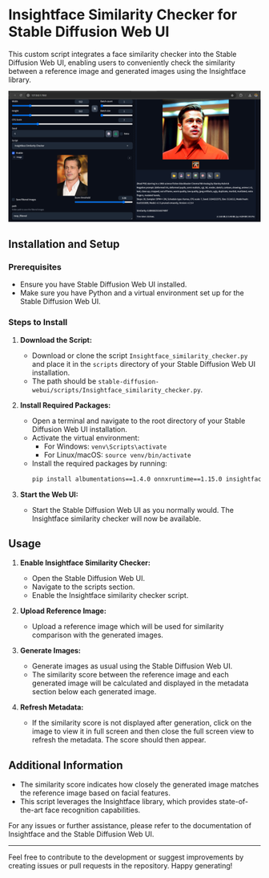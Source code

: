 # Insightface Similarity Checker for Stable Diffusion Web UI

This custom script integrates a face similarity checker into the Stable Diffusion Web UI, enabling users to conveniently check the similarity between a reference image and generated images using the Insightface library.

![Screenshot](screenshot.png)

## Installation and Setup

### Prerequisites
- Ensure you have Stable Diffusion Web UI installed.
- Make sure you have Python and a virtual environment set up for the Stable Diffusion Web UI.

### Steps to Install

1. **Download the Script:**
   - Download or clone the script `Insightface_similarity_checker.py` and place it in the `scripts` directory of your Stable Diffusion Web UI installation.
   - The path should be `stable-diffusion-webui/scripts/Insightface_similarity_checker.py`.

2. **Install Required Packages:**
   - Open a terminal and navigate to the root directory of your Stable Diffusion Web UI installation.
   - Activate the virtual environment:
     - For Windows: `venv\Scripts\activate`
     - For Linux/macOS: `source venv/bin/activate`
   - Install the required packages by running:
     ```bash
     pip install albumentations==1.4.0 onnxruntime==1.15.0 insightface==0.7.3 protobuf==3.20.3
     ```

3. **Start the Web UI:**
   - Start the Stable Diffusion Web UI as you normally would. The Insightface similarity checker will now be available.

## Usage

1. **Enable Insightface Similarity Checker:**
   - Open the Stable Diffusion Web UI.
   - Navigate to the scripts section.
   - Enable the Insightface similarity checker script.

2. **Upload Reference Image:**
   - Upload a reference image which will be used for similarity comparison with the generated images.

3. **Generate Images:**
   - Generate images as usual using the Stable Diffusion Web UI.
   - The similarity score between the reference image and each generated image will be calculated and displayed in the metadata section below each generated image.

4. **Refresh Metadata:**
   - If the similarity score is not displayed after generation, click on the image to view it in full screen and then close the full screen view to refresh the metadata. The score should then appear.

## Additional Information

- The similarity score indicates how closely the generated image matches the reference image based on facial features.
- This script leverages the Insightface library, which provides state-of-the-art face recognition capabilities.

For any issues or further assistance, please refer to the documentation of Insightface and the Stable Diffusion Web UI.

---

Feel free to contribute to the development or suggest improvements by creating issues or pull requests in the repository. Happy generating!
